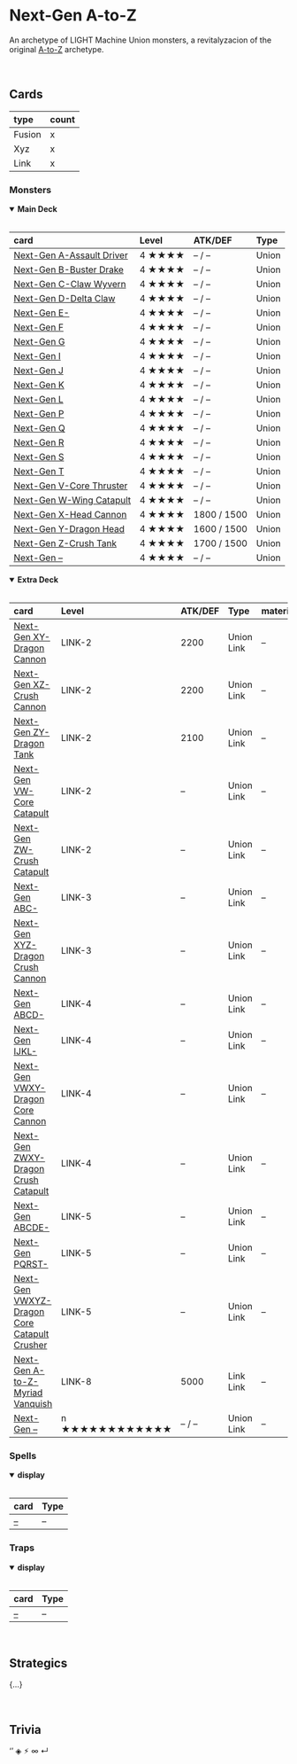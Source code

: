 # Next-Gen A-to-Z

An archetype of LIGHT Machine Union monsters, a revitalyzacion of the original [A-to-Z](https://yugipedia.com/wiki/A-to-Z) archetype.


<br>


## Cards

| type | count |
| :--- | :---- |
| Fusion | x |
| Xyz    | x |
| Link   | x |

### Monsters

<details open>
  <summary> <b> Main Deck </b> </summary> <br>

| card | Level | ATK/DEF | Type |
| :--- | :---- | :------ | :--- |
| [Next-Gen A-Assault Driver](../cards/monsters/union/Next-Gen%20.md) | 4 ★★★★ | – / – | Union |
| [Next-Gen B-Buster Drake](../cards/monsters/union/Next-Gen%20.md) | 4 ★★★★ | – / – | Union |
| [Next-Gen C-Claw Wyvern](../cards/monsters/union/Next-Gen%20.md) | 4 ★★★★ | – / – | Union |
| [Next-Gen D-Delta Claw](../cards/monsters/union/Next-Gen%20.md) | 4 ★★★★ | – / – | Union |
| [Next-Gen E-](../cards/monsters/union/Next-Gen%20.md) | 4 ★★★★ | – / – | Union |
| [Next-Gen F](../cards/monsters/union/Next-Gen%20.md) | 4 ★★★★ | – / – | Union |
| [Next-Gen G](../cards/monsters/union/Next-Gen%20.md) | 4 ★★★★ | – / – | Union |
| [Next-Gen I](../cards/monsters/union/Next-Gen%20.md) | 4 ★★★★ | – / – | Union |
| [Next-Gen J](../cards/monsters/union/Next-Gen%20.md) | 4 ★★★★ | – / – | Union |
| [Next-Gen K](../cards/monsters/union/Next-Gen%20.md) | 4 ★★★★ | – / – | Union |
| [Next-Gen L](../cards/monsters/union/Next-Gen%20.md) | 4 ★★★★ | – / – | Union |
| [Next-Gen P](../cards/monsters/union/Next-Gen%20.md) | 4 ★★★★ | – / – | Union |
| [Next-Gen Q](../cards/monsters/union/Next-Gen%20.md) | 4 ★★★★ | – / – | Union |
| [Next-Gen R](../cards/monsters/union/Next-Gen%20.md) | 4 ★★★★ | – / – | Union |
| [Next-Gen S](../cards/monsters/union/Next-Gen%20.md) | 4 ★★★★ | – / – | Union |
| [Next-Gen T](../cards/monsters/union/Next-Gen%20.md) | 4 ★★★★ | – / – | Union |
| [Next-Gen V-Core Thruster](../cards/monsters/union/Next-Gen%20.md) | 4 ★★★★ | – / – | Union |
| [Next-Gen W-Wing Catapult](../cards/monsters/union/Next-Gen%20.md) | 4 ★★★★ | – / – | Union |
| [Next-Gen X-Head Cannon](../cards/monsters/union/Next-Gen%20.md) | 4 ★★★★ | 1800 / 1500 | Union |
| [Next-Gen Y-Dragon Head](../cards/monsters/union/Next-Gen%20.md) | 4 ★★★★ | 1600 / 1500 | Union |
| [Next-Gen Z-Crush Tank](../cards/monsters/union/Next-Gen%20.md) | 4 ★★★★ | 1700 / 1500 | Union |
| [Next-Gen –](../cards/monsters/union/Next-Gen%20.md) | 4 ★★★★ | – / – | Union |

</details>

<details open>
  <summary> <b> Extra Deck </b> </summary> <br>

| card | Level | ATK/DEF | Type | material |
| :--- | :---- | :------ | :--- | :------- |
| [Next-Gen XY-Dragon Cannon](../cards/monsters/link/Next-Gen%20.md) | LINK-2 | 2200 | Union Link | – |
| [Next-Gen XZ-Crush Cannon](../cards/monsters/link/Next-Gen%20.md) | LINK-2 | 2200 | Union Link | – |
| [Next-Gen ZY-Dragon Tank](../cards/monsters/link/Next-Gen%20.md) | LINK-2 | 2100 | Union Link | – |
| [Next-Gen VW-Core Catapult](../cards/monsters/link/Next-Gen%20.md) | LINK-2 | – | Union Link | – |
| [Next-Gen ZW-Crush Catapult](../cards/monsters/link/Next-Gen%20.md) | LINK-2 | – | Union Link | – |
| [Next-Gen ABC-](../cards/monsters/link/Next-Gen%20.md) | LINK-3 | – | Union Link | – |
| [Next-Gen XYZ-Dragon Crush Cannon](../cards/monsters/link/Next-Gen%20.md) | LINK-3 | – | Union Link | – |
| [Next-Gen ABCD-](../cards/monsters/link/Next-Gen%20.md) | LINK-4 | – | Union Link | – |
| [Next-Gen IJKL-](../cards/monsters/link/Next-Gen%20.md) | LINK-4 | – | Union Link | – |
| [Next-Gen VWXY-Dragon Core Cannon](../cards/monsters/link/Next-Gen%20.md) | LINK-4 | – | Union Link | – |
| [Next-Gen ZWXY-Dragon Crush Catapult](../cards/monsters/link/Next-Gen%20.md) | LINK-4 | – | Union Link | – |
| [Next-Gen ABCDE-](../cards/monsters/link/Next-Gen%20.md) | LINK-5 | – | Union Link | – |
| [Next-Gen PQRST-](../cards/monsters/link/Next-Gen%20.md) | LINK-5 | – | Union Link | – |
| [Next-Gen VWXYZ-Dragon Core Catapult Crusher](../cards/monsters/link/Next-Gen%20.md) | LINK-5 | – | Union Link | – |
| [Next-Gen A-to-Z-Myriad Vanquish](../cards/monsters/link/Next-Gen%20.md) | LINK-8 | 5000 | Link Link | – |
| [Next-Gen –](../cards/monsters/fusion/Next-Gen%20.md) | n ★★★★★★★★★★★★ | – / – | Union Link | – |

</details>

### Spells

<details open>
  <summary> <b> display </b> </summary> <br>

| card | Type |
| :--- | :--- |
| [–](../cards/spells/–/–.md) | – |

</details>

### Traps

<details open>
  <summary> <b> display </b> </summary> <br>

| card | Type |
| :--- | :--- |
| [–](../cards/traps/–/–.md) | – |

</details>


<br>


## Strategics

{...}


<br>


## Trivia

‘’ ◈ ⚡︎ ∞ ↵